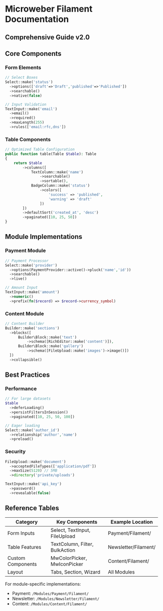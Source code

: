 # Microweber Filament Documentation
## Comprehensive Guide v2.0

## Core Components

### Form Elements
```php
// Select Boxes
Select::make('status')
  ->options(['draft'=>'Draft','published'=>'Published'])
  ->searchable()
  ->native(false)

// Input Validation  
TextInput::make('email')
  ->email()
  ->required()
  ->maxLength(255)
  ->rules(['email:rfc,dns'])
```

### Table Components
```php
// Optimized Table Configuration
public function table(Table $table): Table
{
    return $table
        ->columns([
            TextColumn::make('name')
                ->searchable()
                ->sortable(),
            BadgeColumn::make('status')
                ->colors([
                    'success' => 'published',
                    'warning' => 'draft'
                ])
        ])
        ->defaultSort('created_at', 'desc')
        ->paginated([10, 25, 50])
}
```

## Module Implementations

### Payment Module
```php
// Payment Processor
Select::make('provider')
  ->options(PaymentProvider::active()->pluck('name','id'))
  ->searchable()
  ->live()

// Amount Input  
TextInput::make('amount')
  ->numeric()
  ->prefix(fn($record) => $record->currency_symbol)
```

### Content Module
```php
// Content Builder
Builder::make('sections')
  ->blocks([
      Builder\Block::make('text')
          ->schema([RichEditor::make('content')]),
      Builder\Block::make('gallery')
          ->schema([FileUpload::make('images')->image()])
  ])
  ->collapsible()
```

## Best Practices

### Performance
```php
// For large datasets
$table
  ->deferLoading()
  ->persistFiltersInSession()
  ->paginated([10, 25, 50, 100])

// Eager loading
Select::make('author_id')
  ->relationship('author','name')
  ->preload()
```

### Security
```php
FileUpload::make('document')
  ->acceptedFileTypes(['application/pdf'])
  ->maxSize(5120) // 5MB
  ->directory('private/uploads')

TextInput::make('api_key')
  ->password()
  ->revealable(false)
```

## Reference Tables

| Category          | Key Components                      | Example Location              |
|-------------------|-------------------------------------|-------------------------------|
| Form Inputs       | Select, TextInput, FileUpload      | Payment/Filament/             |
| Table Features    | TextColumn, Filter, BulkAction     | Newsletter/Filament/          |
| Custom Components | MwColorPicker, MwIconPicker        | Content/Filament/             |
| Layout            | Tabs, Section, Wizard              | All Modules                   |

For module-specific implementations:
- Payment: `/Modules/Payment/Filament/`
- Newsletter: `/Modules/Newsletter/Filament/`
- Content: `/Modules/Content/Filament/`